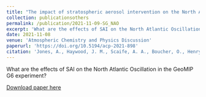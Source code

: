 ```yaml
---
title: "The impact of stratospheric aerosol intervention on the North Atlantic and Quasi-Biennial Oscillations in the Geoengineering Model Intercomparison Project (GeoMIP) G6sulfur experiment"
collection: publicationsothers
permalink: /publication/2021-11-09-SG_NAO
excerpt: 'What are the effects of SAI on the North Atlantic Oscillation in the GeoMIP G6 experiment?'
date: 2021-11-08
venue: 'Atmospheric Chemistry and Physics Discussion'
paperurl: 'https://doi.org/10.5194/acp-2021-898'
citation: 'Jones, A., Haywood, J. M., Scaife, A. A., Boucher, O., Henry, M., Kravitz, B., Lurton, T., Nabat, P., Niemeier, U., Seferian, R., Tilmes, S., and Visioni, D.: &quot;The impact of stratospheric aerosol intervention on the North Atlantic and Quasi-Biennial Oscillations in the Geoengineering Model Intercomparison Project (GeoMIP) G6sulfur experiment&quot;, Atmos. Chem. Phys. Discuss. preprint, https://doi.org/10.5194/acp-2021-898, in review, 2021.'
---
```


What are the effects of SAI on the North Atlantic Oscillation in the GeoMIP G6 experiment?

[Download paper here](https://acp.copernicus.org/preprints/acp-2021-898/)

 

